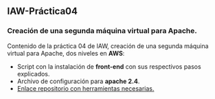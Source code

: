 ## IAW-Práctica04
### Creación de una segunda máquina virtual para Apache.
Contenido de la práctica 04 de IAW, creación de una segunda máquina virtual para Apache, dos niveles en **AWS**:


- Script con la instalación de **front-end** con sus respectivos pasos explicados.
- Archivo de configuración para **apache 2.4**.
- [Enlace repositorio con herramientas necesarias.][GitHub]





[GitHub]: https://github.com/jacobo87/IAW-Practica04